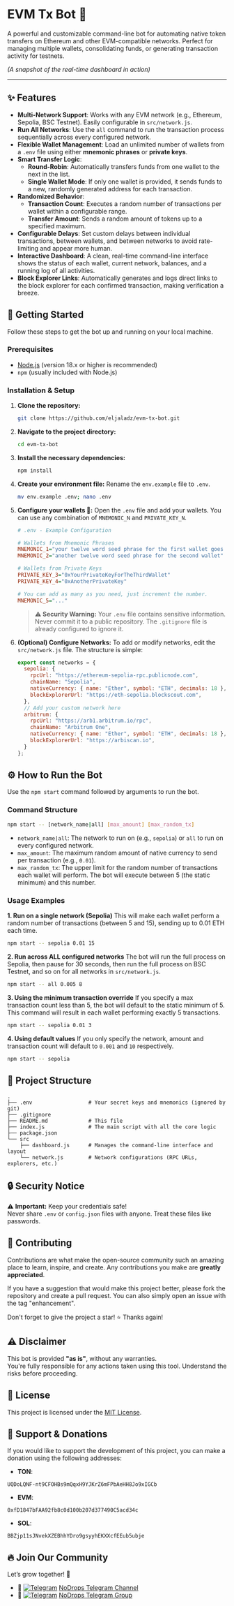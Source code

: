 # EVM Tx Bot 🤖

[](https://opensource.org/licenses/MIT)
[](https://nodejs.org/)
[](https://ethers.io/)

A powerful and customizable command-line bot for automating native token transfers on Ethereum and other EVM-compatible networks. Perfect for managing multiple wallets, consolidating funds, or generating transaction activity for testnets.

*(A snapshot of the real-time dashboard in action)*

-----

## ✨ Features

  * **Multi-Network Support**: Works with any EVM network (e.g., Ethereum, Sepolia, BSC Testnet). Easily configurable in `src/network.js`.
  * **Run All Networks**: Use the `all` command to run the transaction process sequentially across every configured network.
  * **Flexible Wallet Management**: Load an unlimited number of wallets from a `.env` file using either **mnemonic phrases** or **private keys**.
  * **Smart Transfer Logic**:
      * **Round-Robin**: Automatically transfers funds from one wallet to the next in the list.
      * **Single Wallet Mode**: If only one wallet is provided, it sends funds to a new, randomly generated address for each transaction.
  * **Randomized Behavior**:
      * **Transaction Count**: Executes a random number of transactions per wallet within a configurable range.
      * **Transfer Amount**: Sends a random amount of tokens up to a specified maximum.
  * **Configurable Delays**: Set custom delays between individual transactions, between wallets, and between networks to avoid rate-limiting and appear more human.
  * **Interactive Dashboard**: A clean, real-time command-line interface shows the status of each wallet, current network, balances, and a running log of all activities.
  * **Block Explorer Links**: Automatically generates and logs direct links to the block explorer for each confirmed transaction, making verification a breeze.

## 🚀 Getting Started

Follow these steps to get the bot up and running on your local machine.

### Prerequisites

  * [Node.js](https://nodejs.org/en/) (version 18.x or higher is recommended)
  * `npm` (usually included with Node.js)

### Installation & Setup

1.  **Clone the repository:**

    ```bash
    git clone https://github.com/eljaladz/evm-tx-bot.git
    ```

2.  **Navigate to the project directory:**

    ```bash
    cd evm-tx-bot
    ```

3.  **Install the necessary dependencies:**

    ```bash
    npm install
    ```

4.  **Create your environment file:**
    Rename the `env.example` file to `.env`.

    ```bash
    mv env.example .env; nano .env
    ```

5.  **Configure your wallets 📝:**
    Open the `.env` file and add your wallets. You can use any combination of `MNEMONIC_N` and `PRIVATE_KEY_N`.

    ```ini
    # .env - Example Configuration

    # Wallets from Mnemonic Phrases
    MNEMONIC_1="your twelve word seed phrase for the first wallet goes here"
    MNEMONIC_2="another twelve word seed phrase for the second wallet"

    # Wallets from Private Keys
    PRIVATE_KEY_3="0xYourPrivateKeyForTheThirdWallet"
    PRIVATE_KEY_4="0xAnotherPrivateKey"

    # You can add as many as you need, just increment the number.
    MNEMONIC_5="..."
    ```

    > **⚠️ Security Warning:** Your `.env` file contains sensitive information. Never commit it to a public repository. The `.gitignore` file is already configured to ignore it.

6.  **(Optional) Configure Networks:**
    To add or modify networks, edit the `src/network.js` file. The structure is simple:

    ```javascript
    export const networks = {
      sepolia: {
        rpcUrl: "https://ethereum-sepolia-rpc.publicnode.com",
        chainName: "Sepolia",
        nativeCurrency: { name: "Ether", symbol: "ETH", decimals: 18 },
        blockExplorerUrl: "https://eth-sepolia.blockscout.com",
      },
      // Add your custom network here
      arbitrum: {
        rpcUrl: "https://arb1.arbitrum.io/rpc",
        chainName: "Arbitrum One",
        nativeCurrency: { name: "Ether", symbol: "ETH", decimals: 18 },
        blockExplorerUrl: "https://arbiscan.io",
      }
    };
    ```

## ⚙️ How to Run the Bot

Use the `npm start` command followed by arguments to run the bot.

### Command Structure

```bash
npm start -- [network_name|all] [max_amount] [max_random_tx]
```

  * `network_name|all`: The network to run on (e.g., `sepolia`) or `all` to run on every configured network.
  * `max_amount`: The maximum random amount of native currency to send per transaction (e.g., `0.01`).
  * `max_random_tx`: The upper limit for the random number of transactions each wallet will perform. The bot will execute between 5 (the static minimum) and this number.

### Usage Examples

**1. Run on a single network (Sepolia)**
This will make each wallet perform a random number of transactions (between 5 and 15), sending up to 0.01 ETH each time.

```bash
npm start -- sepolia 0.01 15
```

**2. Run across ALL configured networks**
The bot will run the full process on Sepolia, then pause for 30 seconds, then run the full process on BSC Testnet, and so on for all networks in `src/network.js`.

```bash
npm start -- all 0.005 8
```

**3. Using the minimum transaction override**
If you specify a max transaction count less than 5, the bot will default to the static minimum of 5. This command will result in each wallet performing exactly 5 transactions.

```bash
npm start -- sepolia 0.01 3
```

**4. Using default values**
If you only specify the network, amount and transaction count will default to `0.001` and `10` respectively.

```bash
npm start -- sepolia
```

## 📁 Project Structure

```
.
├── .env                  # Your secret keys and mnemonics (ignored by git)
├── .gitignore
├── README.md             # This file
├── index.js              # The main script with all the core logic
├── package.json
└── src
    ├── dashboard.js      # Manages the command-line interface and layout
    └── network.js        # Network configurations (RPC URLs, explorers, etc.)
```

## 🔒 **Security Notice**

⚠️ **Important:** Keep your credentials safe!  
Never share `.env` or `config.json` files with anyone. Treat these files like passwords.


## 🤝 Contributing

Contributions are what make the open-source community such an amazing place to learn, inspire, and create. Any contributions you make are **greatly appreciated**.

If you have a suggestion that would make this project better, please fork the repository and create a pull request. You can also simply open an issue with the tag "enhancement".

Don't forget to give the project a star! ⭐ Thanks again!


## ⚠️ **Disclaimer**

This bot is provided **"as is"**, without any warranties.  
You're fully responsible for any actions taken using this tool. Understand the risks before proceeding.



## 📜 **License**

This project is licensed under the [MIT License](https://github.com/eljaladz/evm-tx-bot/blob/main/LICENSE).



## 💖 **Support & Donations**

If you would like to support the development of this project, you can make a donation using the following addresses:

- **TON**:
```
UQDoLQNF-nt9CFOHBs9mQqxH9YJKrZ6mFPbAeHH8Jo9xIGCb
```
- **EVM**:
```
0xfD1847bFAA92fb8c0d100b207d377490C5acd34c
```
- **SOL**:
```
BBZjp11sJNvekXZEBhhYDro9gsyyhEKXXcfEEub5ubje
```



## 🔥 **Join Our Community**

Let’s grow together! 🎉

- 📣 [![Telegram](https://upload.wikimedia.org/wikipedia/commons/thumb/8/82/Telegram_logo.svg/12px-Telegram_logo.svg.png)](https://t.me/NoDrops) [NoDrops Telegram Channel](https://t.me/NoDrops)
- 💬 [![Telegram](https://upload.wikimedia.org/wikipedia/commons/thumb/8/82/Telegram_logo.svg/12px-Telegram_logo.svg.png)](https://t.me/NoDropsChat) [NoDrops Telegram Group](https://t.me/NoDropsChat)